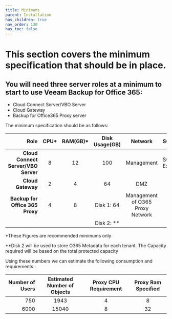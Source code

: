 ```yaml
---
title: Minimums
parent: Installation 
has_children: true
nav_order: 130
has_toc: false
---
```


# This section covers the minimum specification that should be in place.

## You will need three server roles at a minimum to start to use Veeam Backup for Office 365:  

* Cloud Connect Server/VBO Server
* Cloud Gateway
* Backup for Office365 Proxy server

The minimum specification should be as follows:

| Role                                                 | CPU*   | RAM(GB)*   | Disk Usage(GB)  | Network     | SQL        |
---:|:---:|:---:|:---:|:---:|:--- 
| **Cloud Connect Server/VBO Server** | 8          |12                |100                     |Management  | SQL Express|
| **Cloud Gateway**|2|4|64|DMZ|  |
| **Backup for Office 365 Proxy** | 4|8|Disk 1: 64 |Management of O365 Proxy Network|   |
|   |   |   |  Disk 2: **| | |


*These Figures are recommended minimums only

**Disk 2 will be used to store O365 Metadata for each tenant. The Capacity required will be based on the total protected capacity


Using these  numbers we can estimate the following consumption and requirements :

|Number of Users | Estimated Number of Objects| Proxy CPU Requirement| Proxy Ram Specified|
---:|:---:|:---:|:---:|
| 750 | 1943  | 4 | 8 |
|6000| 15040|8|32|